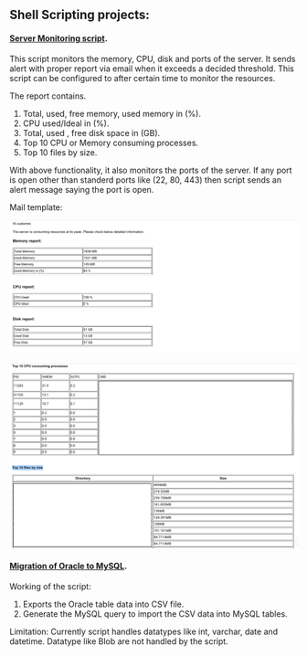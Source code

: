 ## Shell Scripting projects:

#### [Server Monitoring script](https://github.com/Krishwaidande/Shell-Scripting/blob/master/server-monitoring.sh).

This script monitors the memory, CPU, disk and ports of the server. It sends alert with proper report via email when it exceeds a decided threshold. This script can be configured to after certain time to monitor the resources. 

The report contains.
1. Total, used, free memory, used memory in (%).
2. CPU used/Ideal in (%).
3. Total, used , free disk space in (GB).
4. Top 10 CPU or Memory consuming processes.
5. Top 10 files by size.

With above functionality, it also monitors the ports of the server. If any port is open other than standerd ports like (22, 80, 443) then script sends an alert message saying the port is open.

Mail template:

![Mail-alert1](server-monitoring-alert-mail1.png)

![Mail-alert2](server-monitoring-alert-mail2.png)


#### [Migration of Oracle to MySQL](https://github.com/Krishwaidande/Shell-Scripting/blob/master/migrate-oracle-to-mysql.sh).

Working of the script:
1. Exports the Oracle table data into CSV file.
2. Generate the MySQL query to import the CSV data into MySQL tables.

Limitation: Currently script handles datatypes like int, varchar, date and datetime. Datatype like Blob are not handled by the script.

